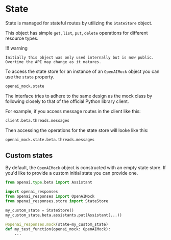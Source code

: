 # State

State is managed for stateful routes by utilizing the `StateStore` object.

This object has simple `get`, `list`, `put`, `delete` operations for different resource types.

!!! warning

    Initially this object was only used internally but is now public. Overtime the API may change as it matures.

To access the state store for an instance of an `OpenAIMock` object you can use the `state` property.

```python linenums="1"
openai_mock.state
```

The interface tries to adhere to the same design as the mock class by following closely to that of the official Python library client.

For example, if you access message routes in the client like this:

```python linenums="1"
client.beta.threads.messages
```

Then accessing the operations for the state store will looke like this:

```python linenums="1"
openai_mock.state.beta.threads.messages
```

## Custom states

By default, the `OpenAIMock` object is constructed with an empty state store. If you'd like to provide a custom initial state you can provide one.

```python linenums="1"
from openai.type.beta import Assistant

import openai_responses
from openai_responses import OpenAIMock
from openai_responses.store import StateStore

my_custom_state = StateStore()
my_custom_state.beta.assistants.put(Assistant(...))

@openai_responses.mock(state=my_custom_state)
def my_test_function(openai_mock: OpenAIMock):
    ...
```
